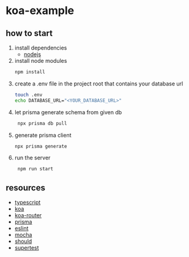 # koa-example

## how to start
1. install dependencies
   + [nodejs](https://nodejs.org)
2. install node modules
   ```sh
   npm install
   ```
3. create a .env file in the project root that contains your database url
   ```sh
   touch .env
   echo DATABASE_URL="<YOUR_DATABASE_URL>"
   ```
4. let prisma generate schema from given db
   ```sh
    npx prisma db pull
   ```
5. generate prisma client
   ```sh
   npx prisma generate
   ```
6. run the server
   ```SH
    npm run start
   ```

## resources
+ [typescript](https://www.typescriptlang.org)
+ [koa](https://koajs.com/)
+ [koa-router](https://github.com/ZijianHe/koa-router)
+ [prisma](https://www.prisma.io/)
+ [eslint](https://eslint.org/)
+ [mocha](https://mochajs.org/)
+ [should](https://shouldjs.github.io/)
+ [supertest](https://github.com/visionmedia/supertest)